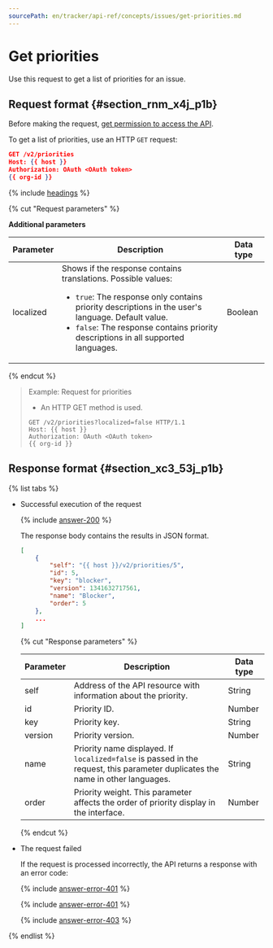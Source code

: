 ```yaml
---
sourcePath: en/tracker/api-ref/concepts/issues/get-priorities.md
---
```

# Get priorities

Use this request to get a list of priorities for an issue.

## Request format {#section_rnm_x4j_p1b}

Before making the request, [get permission to access the API](../access.md).

To get a list of priorities, use an HTTP `GET` request:

```json
GET /v2/priorities
Host: {{ host }}
Authorization: OAuth <OAuth token>
{{ org-id }}
```

{% include [headings](../../../_includes/tracker/api/headings.md) %}

{% cut "Request parameters" %}

**Additional parameters**

| Parameter | Description | Data type |
| ----- | ----- | ----- |
| localized | Shows if the response contains translations. Possible values: <ul><li>`true`: The response only contains priority descriptions in the user's language. Default value.</li><li>`false`: The response contains priority descriptions in all supported languages.</li></ul> | Boolean |

{% endcut %}

> Example: Request for priorities
>
>- An HTTP GET method is used.
>
>```
>GET /v2/priorities?localized=false HTTP/1.1
>Host: {{ host }}
>Authorization: OAuth <OAuth token>
>{{ org-id }}
>```

## Response format {#section_xc3_53j_p1b}

{% list tabs %}

- Successful execution of the request

    {% include [answer-200](../../../_includes/tracker/api/answer-200.md) %}

    The response body contains the results in JSON format.

    ```json
    [
        {
            "self": "{{ host }}/v2/priorities/5",
            "id": 5,
            "key": "blocker",
            "version": 1341632717561,
            "name": "Blocker",
            "order": 5
        },
        ...
    ]  
    ```

    {% cut "Response parameters" %}

    | Parameter | Description | Data type |
    | ----- | ----- | ----- |
    | self | Address of the API resource with information about the priority. | String |
    | id | Priority ID. | Number |
    | key | Priority key. | String |
    | version | Priority version. | Number |
    | name | Priority name displayed. If `localized=false` is passed in the request, this parameter duplicates the name in other languages. | String |
    | order | Priority weight. This parameter affects the order of priority display in the interface. | Number |

    {% endcut %}

- The request failed

    If the request is processed incorrectly, the API returns a response with an error code:

    {% include [answer-error-401](../../../_includes/tracker/api/answer-error-400.md) %}

    {% include [answer-error-401](../../../_includes/tracker/api/answer-error-401.md) %}

    {% include [answer-error-403](../../../_includes/tracker/api/answer-error-403.md) %}

{% endlist %}

